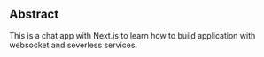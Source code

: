 ## Abstract
This is a chat app with Next.js to learn how to build application with websocket and severless services.
